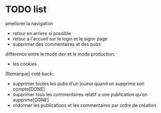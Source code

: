 # TODO list
ameliorer la navigation
- retour en arriere si possible
- retour a l'accueil sur le login et le signn page
- supprimer des commentaires et des pubs

différence entre le mode dev et le mode production:
- les cookies

[Remarque] coté back:
- supprimer toutes les pubs d'un joueur quand on supprime son compte[DONE]
- supprimer tous les commentaires relatif a une publication qu'on supprime[DONE]
- ordonner les publications et les commentaires par ordre de création
